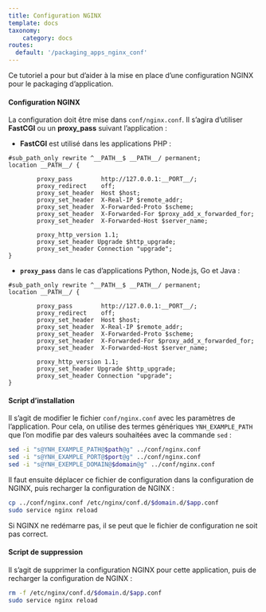 ```yaml
---
title: Configuration NGINX
template: docs
taxonomy:
    category: docs
routes:
  default: '/packaging_apps_nginx_conf'
---
```


Ce tutoriel a pour but d’aider à la mise en place d’une configuration NGINX pour le packaging d’application.

#### Configuration NGINX

La configuration doit être mise dans `conf/nginx.conf`. Il s’agira d’utiliser **FastCGI** ou un **proxy_pass** suivant l’application :
* **FastCGI** est utilisé dans les applications PHP :

```nginx
#sub_path_only rewrite ^__PATH__$ __PATH__/ permanent;
location __PATH__/ {

        proxy_pass        http://127.0.0.1:__PORT__/;
        proxy_redirect    off;
        proxy_set_header  Host $host;
        proxy_set_header  X-Real-IP $remote_addr;
        proxy_set_header  X-Forwarded-Proto $scheme;
        proxy_set_header  X-Forwarded-For $proxy_add_x_forwarded_for;
        proxy_set_header  X-Forwarded-Host $server_name;
  
        proxy_http_version 1.1;
        proxy_set_header Upgrade $http_upgrade;
        proxy_set_header Connection "upgrade";
}
```

* **`proxy_pass`** dans le cas d’applications Python, Node.js, Go et Java :

```nginx
#sub_path_only rewrite ^__PATH__$ __PATH__/ permanent;
location __PATH__/ {

        proxy_pass        http://127.0.0.1:__PORT__/;
        proxy_redirect    off;
        proxy_set_header  Host $host;
        proxy_set_header  X-Real-IP $remote_addr;
        proxy_set_header  X-Forwarded-Proto $scheme;
        proxy_set_header  X-Forwarded-For $proxy_add_x_forwarded_for;
        proxy_set_header  X-Forwarded-Host $server_name;
  
        proxy_http_version 1.1;
        proxy_set_header Upgrade $http_upgrade;
        proxy_set_header Connection "upgrade";
}
```

#### Script d’installation

Il s’agit de modifier le fichier `conf/nginx.conf` avec les paramètres de l’application. Pour cela, on utilise des termes génériques `YNH_EXAMPLE_PATH` que l’on modifie par des valeurs souhaitées avec la commande `sed` :

```bash
sed -i "s@YNH_EXAMPLE_PATH@$path@g" ../conf/nginx.conf
sed -i "s@YNH_EXAMPLE_PORT@$port@g" ../conf/nginx.conf
sed -i "s@YNH_EXEMPLE_DOMAIN@$domain@g" ../conf/nginx.conf
```

Il faut ensuite déplacer ce fichier de configuration dans la configuration de NGINX, puis recharger la configuration de NGINX :

```bash
cp ../conf/nginx.conf /etc/nginx/conf.d/$domain.d/$app.conf
sudo service nginx reload
```

Si NGINX ne redémarre pas, il se peut que le fichier de configuration ne soit pas correct.

#### Script de suppression

Il s’agit de supprimer la configuration NGINX pour cette application, puis de recharger la configuration de NGINX :

```bash
rm -f /etc/nginx/conf.d/$domain.d/$app.conf
sudo service nginx reload
```
